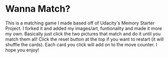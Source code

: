 # Wanna Match?
This is a matching game I made based off of Udacity's Memory Starter Project. I forked it and added my images/art, funtionality and made it more my own. Basically just click the two pictures that match and do it until you match them all! Click the reset button at the top if you want to restart (it will shuffle the cards). Each card you click will add on to the move counter. I hope you enjoy!
